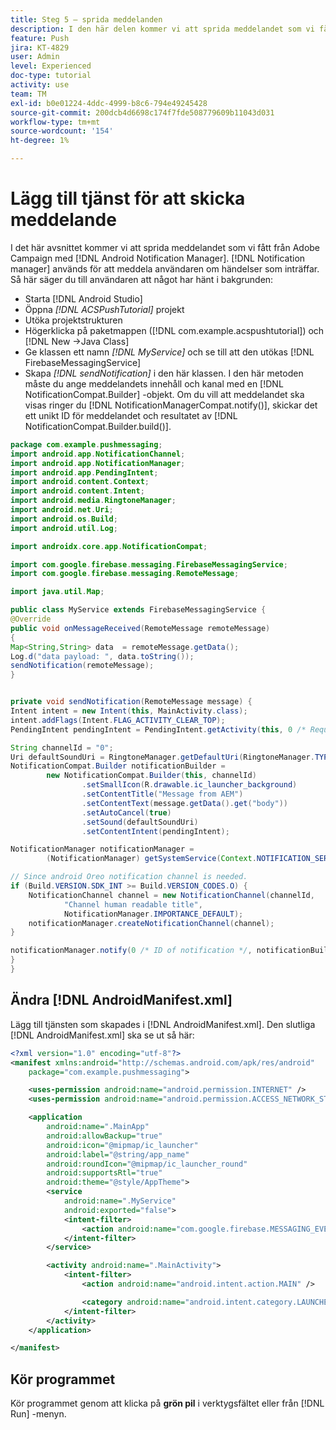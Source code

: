 ```yaml
---
title: Steg 5 – sprida meddelanden
description: I den här delen kommer vi att sprida meddelandet som vi fått från Adobe Campaign med Android Notification Manager.Firebase
feature: Push
jira: KT-4829
user: Admin
level: Experienced
doc-type: tutorial
activity: use
team: TM
exl-id: b0e01224-4ddc-4999-b8c6-794e49245428
source-git-commit: 200dcb4d6698c174f7fde508779609b11043d031
workflow-type: tm+mt
source-wordcount: '154'
ht-degree: 1%

---
```


# Lägg till tjänst för att skicka meddelande

I det här avsnittet kommer vi att sprida meddelandet som vi fått från Adobe Campaign med [!DNL Android Notification Manager]. [!DNL Notification manager] används för att meddela användaren om händelser som inträffar.
Så här säger du till användaren att något har hänt i bakgrunden:

* Starta [!DNL Android Studio]
* Öppna *[!DNL ACSPushTutorial]* projekt
* Utöka projektstrukturen
* Högerklicka på paketmappen ([!DNL com.example.acspushtutorial]) och [!DNL New ->Java Class]
* Ge klassen ett namn *[!DNL MyService]* och se till att den utökas [!DNL FirebaseMessagingService]
* Skapa *[!DNL sendNotification]* i den här klassen. I den här metoden måste du ange meddelandets innehåll och kanal med en [!DNL NotificationCompat.Builder] -objekt. Om du vill att meddelandet ska visas ringer du [!DNL NotificationManagerCompat.notify()], skickar det ett unikt ID för meddelandet och resultatet av [!DNL NotificationCompat.Builder.build()].

<!--
Removed `{.line-numbers}` below
-->

```java
package com.example.pushmessaging;
import android.app.NotificationChannel;
import android.app.NotificationManager;
import android.app.PendingIntent;
import android.content.Context;
import android.content.Intent;
import android.media.RingtoneManager;
import android.net.Uri;
import android.os.Build;
import android.util.Log;

import androidx.core.app.NotificationCompat;

import com.google.firebase.messaging.FirebaseMessagingService;
import com.google.firebase.messaging.RemoteMessage;

import java.util.Map;

public class MyService extends FirebaseMessagingService {
@Override
public void onMessageReceived(RemoteMessage remoteMessage)
{
Map<String,String> data  = remoteMessage.getData();
Log.d("data payload: ", data.toString());
sendNotification(remoteMessage);
}


private void sendNotification(RemoteMessage message) {
Intent intent = new Intent(this, MainActivity.class);
intent.addFlags(Intent.FLAG_ACTIVITY_CLEAR_TOP);
PendingIntent pendingIntent = PendingIntent.getActivity(this, 0 /* Request code */, intent, PendingIntent.FLAG_ONE_SHOT);

String channelId = "0";
Uri defaultSoundUri = RingtoneManager.getDefaultUri(RingtoneManager.TYPE_NOTIFICATION);
NotificationCompat.Builder notificationBuilder =
        new NotificationCompat.Builder(this, channelId)
                .setSmallIcon(R.drawable.ic_launcher_background)
                .setContentTitle("Message from AEM")
                .setContentText(message.getData().get("body"))
                .setAutoCancel(true)
                .setSound(defaultSoundUri)
                .setContentIntent(pendingIntent);

NotificationManager notificationManager =
        (NotificationManager) getSystemService(Context.NOTIFICATION_SERVICE);

// Since android Oreo notification channel is needed.
if (Build.VERSION.SDK_INT >= Build.VERSION_CODES.O) {
    NotificationChannel channel = new NotificationChannel(channelId,
            "Channel human readable title",
            NotificationManager.IMPORTANCE_DEFAULT);
    notificationManager.createNotificationChannel(channel);
}

notificationManager.notify(0 /* ID of notification */, notificationBuilder.build());
}
}
```

## Ändra [!DNL AndroidManifest.xml]

Lägg till tjänsten som skapades i [!DNL AndroidManifest.xml]. Den slutliga [!DNL AndroidManifest.xml] ska se ut så här:

<!--
Removed `{.line-numbers}` below
-->

```xml
<?xml version="1.0" encoding="utf-8"?>
<manifest xmlns:android="http://schemas.android.com/apk/res/android"
    package="com.example.pushmessaging">

    <uses-permission android:name="android.permission.INTERNET" />
    <uses-permission android:name="android.permission.ACCESS_NETWORK_STATE" />

    <application
        android:name=".MainApp"
        android:allowBackup="true"
        android:icon="@mipmap/ic_launcher"
        android:label="@string/app_name"
        android:roundIcon="@mipmap/ic_launcher_round"
        android:supportsRtl="true"
        android:theme="@style/AppTheme">
        <service
            android:name=".MyService"
            android:exported="false">
            <intent-filter>
                <action android:name="com.google.firebase.MESSAGING_EVENT" />
            </intent-filter>
        </service>

        <activity android:name=".MainActivity">
            <intent-filter>
                <action android:name="android.intent.action.MAIN" />

                <category android:name="android.intent.category.LAUNCHER" />
            </intent-filter>
        </activity>
    </application>

</manifest>
```

## Kör programmet

Kör programmet genom att klicka på **grön pil** i verktygsfältet eller från [!DNL Run] -menyn.
